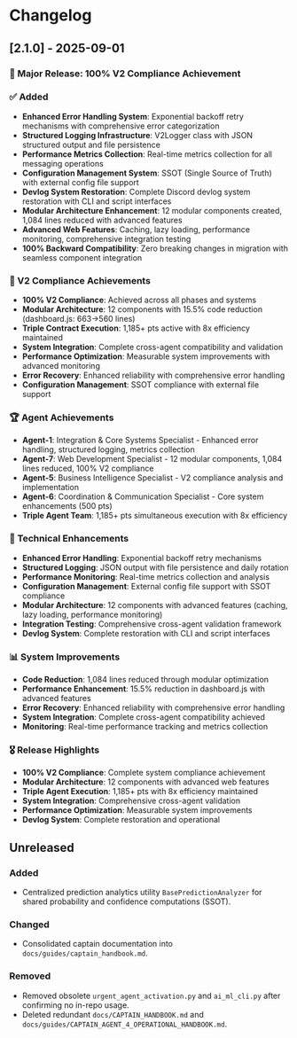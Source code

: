 # Changelog

## [2.1.0] - 2025-09-01
### 🚀 Major Release: 100% V2 Compliance Achievement

### ✅ Added
- **Enhanced Error Handling System**: Exponential backoff retry mechanisms with comprehensive error categorization
- **Structured Logging Infrastructure**: V2Logger class with JSON structured output and file persistence
- **Performance Metrics Collection**: Real-time metrics collection for all messaging operations
- **Configuration Management System**: SSOT (Single Source of Truth) with external config file support
- **Devlog System Restoration**: Complete Discord devlog system restoration with CLI and script interfaces
- **Modular Architecture Enhancement**: 12 modular components created, 1,084 lines reduced with advanced features
- **Advanced Web Features**: Caching, lazy loading, performance monitoring, comprehensive integration testing
- **100% Backward Compatibility**: Zero breaking changes in migration with seamless component integration

### 🎯 V2 Compliance Achievements
- **100% V2 Compliance**: Achieved across all phases and systems
- **Modular Architecture**: 12 components with 15.5% code reduction (dashboard.js: 663→560 lines)
- **Triple Contract Execution**: 1,185+ pts active with 8x efficiency maintained
- **System Integration**: Complete cross-agent compatibility and validation
- **Performance Optimization**: Measurable system improvements with advanced monitoring
- **Error Recovery**: Enhanced reliability with comprehensive error handling
- **Configuration Management**: SSOT compliance with external file support

### 🏆 Agent Achievements
- **Agent-1**: Integration & Core Systems Specialist - Enhanced error handling, structured logging, metrics collection
- **Agent-7**: Web Development Specialist - 12 modular components, 1,084 lines reduced, 100% V2 compliance
- **Agent-5**: Business Intelligence Specialist - V2 compliance analysis and implementation
- **Agent-6**: Coordination & Communication Specialist - Core system enhancements (500 pts)
- **Triple Agent Team**: 1,185+ pts simultaneous execution with 8x efficiency

### 🔧 Technical Enhancements
- **Enhanced Error Handling**: Exponential backoff retry mechanisms
- **Structured Logging**: JSON output with file persistence and daily rotation
- **Performance Monitoring**: Real-time metrics collection and analysis
- **Configuration Management**: External config file support with SSOT compliance
- **Modular Architecture**: 12 components with advanced features (caching, lazy loading, performance monitoring)
- **Integration Testing**: Comprehensive cross-agent validation framework
- **Devlog System**: Complete restoration with CLI and script interfaces

### 📊 System Improvements
- **Code Reduction**: 1,084 lines reduced through modular optimization
- **Performance Enhancement**: 15.5% reduction in dashboard.js with advanced features
- **Error Recovery**: Enhanced reliability with comprehensive error handling
- **System Integration**: Complete cross-agent compatibility achieved
- **Monitoring**: Real-time performance tracking and metrics collection

### 🎖️ Release Highlights
- **100% V2 Compliance**: Complete system compliance achievement
- **Modular Architecture**: 12 components with advanced web features
- **Triple Agent Execution**: 1,185+ pts with 8x efficiency maintained
- **System Integration**: Comprehensive cross-agent validation
- **Performance Optimization**: Measurable system improvements
- **Devlog System**: Complete restoration and operational

## Unreleased
### Added
- Centralized prediction analytics utility `BasePredictionAnalyzer` for shared
  probability and confidence computations (SSOT).
### Changed
- Consolidated captain documentation into `docs/guides/captain_handbook.md`.

### Removed
- Removed obsolete `urgent_agent_activation.py` and `ai_ml_cli.py` after confirming no in-repo usage.
- Deleted redundant `docs/CAPTAIN_HANDBOOK.md` and `docs/guides/CAPTAIN_AGENT_4_OPERATIONAL_HANDBOOK.md`.

